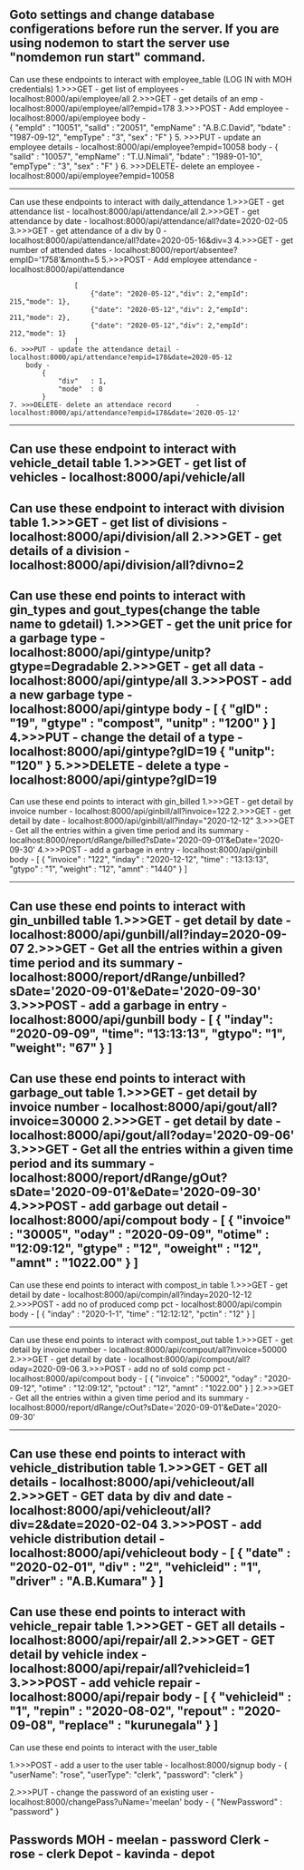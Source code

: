 Goto settings and change database configerations before run the server.
If you are using nodemon to start the server use "nomdemon run start" command.
------------------------------------------------------------------------------------------------
Can use these endpoints to interact with employee_table
(LOG IN with MOH credentials)
    1.>>>GET  - get list of employees     - localhost:8000/api/employee/all
    2.>>>GET  - get details of an emp     - localhost:8000/api/employee/all?empid=178
    3.>>>POST - Add employee              - localhost:8000/api/employee
        body -  
                    {
                            "empId"     : "10051",
                            "salId"     : "20051",
                            "empName"   : "A.B.C.David",
                            "bdate"     : "1987-09-12",
                            "empType"   : "3",
                            "sex"       : "F"
                    }
    5. >>>PUT - update an employee details - localhost:8000/api/employee?empid=10058
        body -  {
                    "salId"     : "10057",
                    "empName"   : "T.U.Nimali",
                    "bdate"     : "1989-01-10",
                    "empType"   : "3",
                    "sex"       : "F"
                }
    6. >>>DELETE- delete an employee       - localhost:8000/api/employee?empid=10058

------------------------------------------------------------------------------------------------
Can use these endpoints to interact with daily_attendance
    1.>>>GET  - get attendance list       - localhost:8000/api/attendance/all
    2.>>>GET  - get attendance by date    - localhost:8000/api/attendance/all?date=2020-02-05
    3.>>>GET  - get attendance of a div by 0 - localhost:8000/api/attendance/all?date=2020-05-16&div=3
    4.>>>GET  - get number of attended dates - localhost:8000/report/absentee?empID='1758'&month=5
    5.>>>POST - Add employee attendance   - localhost:8000/api/attendance

                    [
                        {"date": "2020-05-12","div": 2,"empId": 215,"mode": 1},
                        {"date": "2020-05-12","div": 2,"empId": 211,"mode": 2},
                        {"date": "2020-05-12","div": 2,"empId": 212,"mode": 1}
                    ]
    6. >>>PUT - update the attendance detail - localhost:8000/api/attendance?empid=178&date=2020-05-12
        body -  
            {
                "div"   : 1,
                "mode"  : 0
            }
    7. >>>DELETE- delete an attendace record      - localhost:8000/api/attendance?empid=178&date='2020-05-12'
------------------------------------------------------------------------------------------------
Can use these endpoint to interact with vehicle_detail table
    1.>>>GET - get list of vehicles       - localhost:8000/api/vehicle/all
------------------------------------------------------------------------------------------------
Can use these endpoint to interact with division table
    1.>>>GET - get list of divisions         - localhost:8000/api/division/all
    2.>>>GET - get details of a division     - localhost:8000/api/division/all?divno=2
------------------------------------------------------------------------------------------------
Can use these end points to interact with gin_types and gout_types(change the table name to gdetail)
    1.>>>GET - get the unit price for a garbage type - localhost:8000/api/gintype/unitp?gtype=Degradable
    2.>>>GET - get all data - localhost:8000/api/gintype/all
    3.>>>POST - add a new garbage type   - localhost:8000/api/gintype
        body -  [
                    {
                        "gID"   : "19",
                        "gtype" : "compost",
                        "unitp" : "1200"
                    }
                ]
    4.>>>PUT - change the detail of a type - localhost:8000/api/gintype?gID=19
            {
                "unitp": "120"
            }
    5.>>>DELETE - delete a type - localhost:8000/api/gintype?gID=19
------------------------------------------------------------------------------------------------
Can use these end points to interact with gin_billed
    1.>>>GET - get detail by invoice number   - localhost:8000/api/ginbill/all?invoice=122
    2.>>>GET - get detail by date   - localhost:8000/api/ginbill/all?inday="2020-12-12"
    3.>>>GET - Get all the entries within a given time period and its summary - 
            localhost:8000/report/dRange/billed?sDate='2020-09-01'&eDate='2020-09-30'
    4.>>>POST - add a garbage in entry   - localhost:8000/api/ginbill
        body -  [
                    {
                        "invoice"   :   "122",
                        "inday"     :   "2020-12-12",
                        "time"      :   "13:13:13",
                        "gtypo"     :   "1",
                        "weight"    :   "12",
                        "amnt"      :   "1440"
                    }
                ]
    

------------------------------------------------------------------------------------------------
Can use these end points to interact with gin_unbilled table
    1.>>>GET - get detail by date   - localhost:8000/api/gunbill/all?inday=2020-09-07
    2.>>>GET - Get all the entries within a given time period and its summary - 
            localhost:8000/report/dRange/unbilled?sDate='2020-09-01'&eDate='2020-09-30'
    3.>>>POST - add a garbage in entry   - localhost:8000/api/gunbill
        body -  [
                    {
                        "inday": "2020-09-09",
                        "time": "13:13:13",
                        "gtypo": "1",
                        "weight": "67"
                    }
                ]
------------------------------------------------------------------------------------------------
Can use these end points to interact with garbage_out table
    1.>>>GET - get detail by invoice number   - localhost:8000/api/gout/all?invoice=30000
    2.>>>GET - get detail by date   - localhost:8000/api/gout/all?oday='2020-09-06'
    3.>>>GET - Get all the entries within a given time period and its summary - 
            localhost:8000/report/dRange/gOut?sDate='2020-09-01'&eDate='2020-09-30'
    4.>>>POST - add garbage out detail  - localhost:8000/api/compout
        body -  [
                    {
                        "invoice"   :   "30005",
                        "oday"      :   "2020-09-09",
                        "otime"     :   "12:09:12",
                        "gtype"     :   "12",
                        "oweight"   :   "12",
                        "amnt"      :   "1022.00"
                    }
                ]
------------------------------------------------------------------------------------------------
Can use these end points to interact with compost_in table
    1.>>>GET - get detail by date   - localhost:8000/api/compin/all?inday=2020-12-12
    2.>>>POST - add no of produced comp pct   - localhost:8000/api/compin
        body -  [
                    {
                        "inday"   :   "2020-1-1",
                        "time"    :   "12:12:12",
                        "pctin"   :   "12"
                    }
                ]

------------------------------------------------------------------------------------------------
Can use these end points to interact with compost_out table
    1.>>>GET - get detail by invoice number   - localhost:8000/api/compout/all?invoice=50000
    2.>>>GET - get detail by date   - localhost:8000/api/compout/all?oday=2020-09-06
    3.>>>POST - add no of sold comp pct   - localhost:8000/api/compout
        body -  [
                    {
                        "invoice"   :   "50002",
                        "oday"      :   "2020-09-12",
                        "otime"     :   "12:09:12",
                        "pctout"    :   "12",
                        "amnt"      :   "1022.00"
                    }
                ]
    2.>>>GET - Get all the entries within a given time period and its summary - 
            localhost:8000/report/dRange/cOut?sDate='2020-09-01'&eDate='2020-09-30'

------------------------------------------------------------------------------------------------
Can use these end points to interact with vehicle_distribution table
    1.>>>GET - GET all details   - localhost:8000/api/vehicleout/all
    2.>>>GET - GET data by div and date   - localhost:8000/api/vehicleout/all?div=2&date=2020-02-04
    3.>>>POST - add vehicle distribution detail   - localhost:8000/api/vehicleout
        body -  [
                    {
                        "date"      :   "2020-02-01",
                        "div"       :   "2",
                        "vehicleid" :   "1",
                        "driver"    :   "A.B.Kumara"
                    }
                ]                       
------------------------------------------------------------------------------------------------
Can use these end points to interact with vehicle_repair table
    1.>>>GET - GET all details   - localhost:8000/api/repair/all
    2.>>>GET - GET detail by vehicle index   - localhost:8000/api/repair/all?vehicleid=1
    3.>>>POST - add vehicle repair   - localhost:8000/api/repair
        body -  [
                    {
                        "vehicleid" :   "1",
                        "repin"     :   "2020-08-02",
                        "repout"    :   "2020-09-08",
                        "replace"   :   "kurunegala"
                    }
                ]    
------------------------------------------------------------------------------------------------
Can use these end points to interact with the user_table

1.>>>POST - add a user to the user table - localhost:8000/signup
    body - 
            {
                "userName": "rose",
                "userType": "clerk",
                "password": "clerk"
            }

2.>>>PUT - change the password of an existing user - localhost:8000/changePass?uName='meelan'
    body - 
            {
                "NewPassword" : "password"
            }

Passwords
    MOH - meelan - password
    Clerk -rose - clerk
    Depot - kavinda - depot
------------------------------------------------------------------------------------------------
